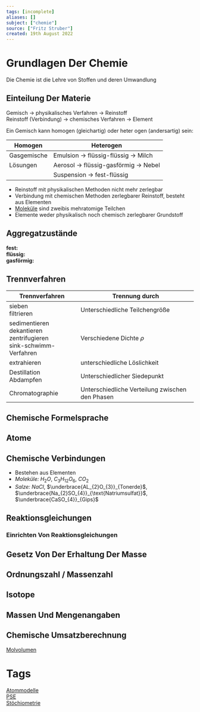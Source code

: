 ```yaml
---
tags: [incomplete]
aliases: []
subject: ["chemie"]
source: ["Fritz Struber"]
created: 19th August 2022
---
```


# Grundlagen Der Chemie

Die Chemie ist die Lehre von Stoffen und deren Umwandlung

## Einteilung Der Materie

Gemisch $\longrightarrow$ physikalisches Verfahren $\longrightarrow$ Reinstoff  
Reinstoff (Verbindung) $\longrightarrow$ chemisches Verfahren $\longrightarrow$ Element 

Ein Gemisch kann homogen (gleichartig) oder heter ogen (andersartig) sein:

| Homogen     | Heterogen                                                   |
| ----------- | ----------------------------------------------------------- |
| Gasgemische | Emulsion $\rightarrow$ flüssig-flüssig $\rightarrow$ Milch  |
| Lösungen    | Aerosol $\rightarrow$ flüssig-gasförmig $\rightarrow$ Nebel |
|             | Suspension $\rightarrow$ fest-flüssig                       | 

- Reinstoff mit physikalischen Methoden nicht mehr zerlegbar
- Verbindung mit chemischen Methoden zerlegbarer Reinstoff, besteht aus Elementen
- [Moleküle](Atombindung.md) sind zweibis mehratomige Teilchen
- Elemente weder physikalisch noch chemisch zerlegbarer Grundstoff

## Aggregatzustände

**fest:**  
**flüssig:**  
**gasförmig:**

## Trennverfahren

| Trennverfahren                                                                 | Trennung durch                                  |
| ------------------------------------------------------------------------------ | ----------------------------------------------- |
| sieben<br>filtrieren                                                           | Unterschiedliche Teilchengröße                  |
| sedimentieren <br> dekantieren <br> zentrifugieren <br> sink-schwimm-Verfahren | Verschiedene Dichte $\rho$                      |
| extrahieren                                                                    | unterschiedliche Löslichkeit                    |
| Destillation <br> Abdampfen                                                    | Unterschiedlicher Siedepunkt                    |
| Chromatographie                                                                | Unterschiedliche Verteilung zwischen den Phasen |

## Chemische Formelsprache

## Atome

## Chemische Verbindungen

- Bestehen aus Elementen
- _Moleküle:_ $H_2O$, $C_{3}H_{12}O_{6}$, $CO_{2}$
- _Salze:_ $NaCl$, $\underbrace{AL_{2}O_{3}}_{Tonerde}$, $\underbrace{Na_{2}SO_{4}}_{\text{Natriumsulfat}}$, $\underbrace{CaSO_{4}}_{Gips}$

## Reaktionsgleichungen

### Einrichten Von Reaktionsgleichungen

## Gesetz Von Der Erhaltung Der Masse

## Ordnungszahl / Massenzahl

## Isotope

## Massen Und Mengenangaben

## Chemische Umsatzberechnung

[Molvolumen](Molvolumen.md)

# Tags

[Atommodelle](Atommodelle.md)  
[PSE](Periodensystem%20der%20Elemente.md)  
[Stöchiometrie](Stöchiometrie.md) 